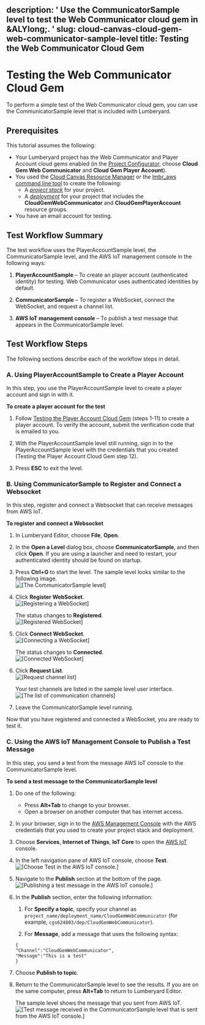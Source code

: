 description: ' Use the CommunicatorSample level to test the Web Communicator cloud
  gem in &ALYlong;. '
slug: cloud-canvas-cloud-gem-web-communicator-sample-level
title: Testing the Web Communicator Cloud Gem
---
# Testing the Web Communicator Cloud Gem<a name="cloud-canvas-cloud-gem-web-communicator-sample-level"></a>

To perform a simple test of the Web Communicator cloud gem, you can use the CommunicatorSample level that is included with Lumberyard\.

## Prerequisites<a name="cloud-canvas-cloud-gem-web-communicator-sample-level-prerequisites"></a>

This tutorial assumes the following:
+ Your Lumberyard project has the Web Communicator and Player Account cloud gems enabled \(in the [Project Configurator](https://docs.aws.amazon.com/lumberyard/latest/userguide/configurator-intro.html), choose **Cloud Gem Web Communicator** and **Cloud Gem Player Account**\)\.
+ You used the [Cloud Canvas Resource Manager](https://docs.aws.amazon.com/lumberyard/latest/userguide/cloud-canvas-ui-rm-overview.html) or the [lmbr\_aws command line tool](cloud-canvas-command-line.md) to create the following: 
  + A [*project stack*](cloud-canvas-ui-rm-project-stack.md) for your project\.
  + A [*deployment*](cloud-canvas-ui-rm-deployments.md) for your project that includes the **CloudGemWebCommunicator** and **CloudGemPlayerAccount** resource groups\.
+ You have an email account for testing\.

## Test Workflow Summary<a name="cloud-canvas-cloud-gem-web-communicator-sample-level-test-workflow-summary"></a>

The test workflow uses the PlayerAccountSample level, the CommunicatorSample level, and the AWS IoT management console in the following ways:

1. **PlayerAccountSample** – To create an player account \(authenticated identity\) for testing\. Web Communicator uses authenticated identities by default\.

1. **CommunicatorSample** – To register a WebSocket, connect the WebSocket, and request a channel list\.

1. **AWS IoT management console** – To publish a test message that appears in the CommunicatorSample level\.

## Test Workflow Steps<a name="cloud-canvas-cloud-gem-web-communicator-sample-level-test-workflow-steps"></a>

The following sections describe each of the workflow steps in detail\.

### A\. Using PlayerAccountSample to Create a Player Account<a name="cloud-canvas-cloud-gem-web-communicator-sample-level-playeraccountsample"></a>

In this step, you use the PlayerAccountSample level to create a player account and sign in with it\.

**To create a player account for the test**

1. Follow [Testing the Player Account Cloud Gem](https://docs.aws.amazon.com/lumberyard/latest/userguide/cloud-canvas-cloud-gem-player-account-testing.html) \(steps 1\-11\) to create a player account\. To verify the account, submit the verification code that is emailed to you\.

1. With the PlayerAccountSample level still running, sign in to the PlayerAccountSample level with the credentials that you created \(Testing the Player Account Cloud Gem step 12\)\.

1. Press **ESC** to exit the level\.

### B\. Using CommunicatorSample to Register and Connect a Websocket<a name="cloud-canvas-cloud-gem-web-communicator-sample-level-communicatorsample"></a>

In this step, register and connect a Websocket that can receive messages from AWS IoT\.

**To register and connect a Websocket**

1. In Lumberyard Editor, choose **File**, **Open**\.

1. In the **Open a Level** dialog box, choose **CommunicatorSample**, and then click **Open**\. If you are using a launcher and need to restart, your authenticated identity should be found on startup\.

1. Press **Ctrl\+G** to start the level\. The sample level looks similar to the following image\.  
![\[The CommunicatorSample level\]](/images/cloud_canvas/cloud-canvas-cloud-gem-web-communicator-sample-level-1.png)

1. Click **Register WebSocket**\.  
![\[Registering a WebSocket\]](/images/cloud_canvas/cloud-canvas-cloud-gem-web-communicator-sample-level-2.png)

   The status changes to **Registered**\.  
![\[Registered WebSocket\]](/images/cloud_canvas/cloud-canvas-cloud-gem-web-communicator-sample-level-3.png)

1. Click **Connect WebSocket**\.  
![\[Connecting a WebSocket\]](/images/cloud_canvas/cloud-canvas-cloud-gem-web-communicator-sample-level-4.png)

   The status changes to **Connected**\.  
![\[Connected WebSocket\]](/images/cloud_canvas/cloud-canvas-cloud-gem-web-communicator-sample-level-5.png)

1. Click **Request List**\.  
![\[Request channel list\]](/images/cloud_canvas/cloud-canvas-cloud-gem-web-communicator-sample-level-6.png)

   Your test channels are listed in the sample level user interface\.  
![\[The list of communication channels\]](/images/cloud_canvas/cloud-canvas-cloud-gem-web-communicator-sample-level-7.png)

1. Leave the CommunicatorSample level running\.

Now that you have registered and connected a WebSocket, you are ready to test it\.

### C\. Using the AWS IoT Management Console to Publish a Test Message<a name="cloud-canvas-cloud-gem-web-communicator-sample-level-aws-iot-management-console"></a>

In this step, you send a test from the message AWS IoT console to the CommunicatorSample level\.

**To send a test message to the CommunicatorSample level**

1. Do one of the following:
   + Press **Alt\+Tab** to change to your browser\.
   + Open a browser on another computer that has internet access\.

1. In your browser, sign in to the [AWS Management Console](https://console.aws.amazon.com/) with the AWS credentials that you used to create your project stack and deployment\.

1. Choose **Services**, **Internet of Things**, **IoT Core** to open the [AWS IoT](https://console.aws.amazon.com/iot/) console\.

1. In the left navigation pane of AWS IoT console, choose **Test**\.  
![\[Choose Test in the AWS IoT console.\]](/images/cloud_canvas/cloud-canvas-cloud-gem-web-communicator-sample-level-8.png)

   

1. Navigate to the **Publish** section at the bottom of the page\.  
![\[Publishing a test message in the AWS IoT console.\]](/images/cloud_canvas/cloud-canvas-cloud-gem-web-communicator-sample-level-9.png)

1. In the **Publish** section, enter the following information:

   1. For **Specify a topic**, specify your channel as `project_name/deployment_name/CloudGemWebCommunicator` \(for example, `cgs624803/dep/CloudGemWebCommunicator`\)\.

   1. For **Message**, add a message that uses the following syntax:

   ```
   {
   "Channel":"CloudGemWebCommunicator",
   "Message":"This is a test"
   }
   ```

1. Choose **Publish to topic**\.

1. Return to the CommunicatorSample level to see the results\. If you are on the same computer, press **Alt\+Tab** to return to Lumberyard Editor\.

   The sample level shows the message that you sent from AWS IoT\.  
![\[Test message received in the CommunicatorSample level that is sent from the AWS IoT console.\]](/images/cloud_canvas/cloud-canvas-cloud-gem-web-communicator-sample-level-10.png)